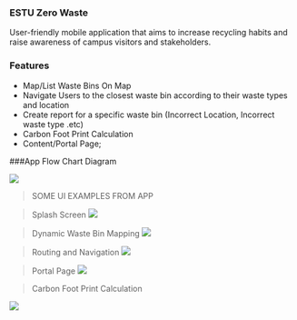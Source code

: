 ### ESTU Zero Waste

User-friendly mobile application that aims to increase recycling habits and raise awareness of campus visitors and stakeholders.

### Features

- Map/List Waste Bins On Map
- Navigate Users to the closest waste bin according to their waste types and location
- Create report for a specific waste bin (Incorrect Location, Incorrect waste type .etc)
- Carbon Foot Print Calculation
- Content/Portal Page;



###App Flow Chart Diagram


![](https://raw.githubusercontent.com/unfurkan/quartz-scheduling/main/app_flow.png)

> SOME UI EXAMPLES FROM APP

> Splash Screen
![](https://raw.githubusercontent.com/unfurkan/quartz-scheduling/main/SPLASH_SCREEN.jpg)

> Dynamic Waste Bin Mapping
![](https://raw.githubusercontent.com/unfurkan/quartz-scheduling/main/MAP.jpg)

> Routing and Navigation
![](https://raw.githubusercontent.com/unfurkan/quartz-scheduling/main/ROTA.jpeg)

> Portal Page
![](https://raw.githubusercontent.com/unfurkan/quartz-scheduling/main/PORTAL.jpg)

> Carbon Foot Print Calculation

![](https://raw.githubusercontent.com/unfurkan/quartz-scheduling/main/FOOT_PRINT.jpg)

